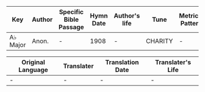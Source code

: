 Key | Author   | Specific Bible Passage     |Hymn Date |Author's life |Tune |Metrical Pattern   |Composer/Source
-- | --------- | ---------------------------|----------|--------------|-----|-------------------|-------------  
A♭ Major |Anon. |- |1908 |- |CHARITY |- |-

Original Language | Translater | Translation Date   | Translater's Life  
----------------- | --------- | --------------------|-------------     
\- |- |- |-
